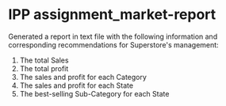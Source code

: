 # IPP assignment_market-report

Generated a report in text file with the following information and corresponding recommendations for Superstore's management:

1) The total Sales
2) The total profit
3) The sales and profit for each Category
4) The sales and profit for each State
5) The best-selling Sub-Category for each State
